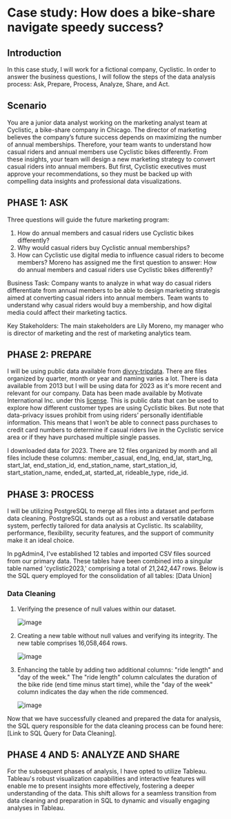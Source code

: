 # Case study: How does a bike-share navigate speedy success?

## Introduction
In this case study, I will work for a fictional company, Cyclistic. In order to answer the business questions, I will follow the steps of the data analysis process: 
Ask, Prepare, Process, Analyze, Share, and Act.

## Scenario
You are a junior data analyst working on the marketing analyst team at Cyclistic, a bike-share
company in Chicago. The director of marketing believes the company’s future success
depends on maximizing the number of annual memberships. Therefore, your team wants to
understand how casual riders and annual members use Cyclistic bikes differently. From these
insights, your team will design a new marketing strategy to convert casual riders into annual
members. But first, Cyclistic executives must approve your recommendations, so they must be
backed up with compelling data insights and professional data visualizations.

## PHASE 1: ASK

Three questions will guide the future marketing program:
1. How do annual members and casual riders use Cyclistic bikes differently?
2. Why would casual riders buy Cyclistic annual memberships?
3. How can Cyclistic use digital media to influence casual riders to become members?
Moreno has assigned me the first question to answer: How do annual members and casual
riders use Cyclistic bikes differently?

Business Task:
Company wants to analyze in what way do casual riders differentiate from annual members to be able to design marketing strategis aimed at converting
casual riders into annual members. Team wants to understand why casual riders would buy a membership, and how digital media could affect their marketing tactics.

Key Stakeholders:
The main stakeholders are Lily Moreno, my manager who is director of marketing and the rest of marketing analytics team.

## PHASE 2: PREPARE

I will be using public data available from [divvy-tripdata](https://divvy-tripdata.s3.amazonaws.com/index.html). There are files organized by quarter, month or year and naming varies a lot. There is data available from 2013 but I will be using data for 2023
as it's more recent and relevant for our company. Data has been made available by Motivate International Inc. under this [license](https://divvybikes.com/data-license-agreement). This is public data that can be used to explore
how different customer types are using Cyclistic bikes. But note that data-privacy issues
prohibit from using riders’ personally identifiable information. This means that I won’t be
able to connect pass purchases to credit card numbers to determine if casual riders live in the
Cyclistic service area or if they have purchased multiple single passes.

I downloaded data for 2023. There are 12 files organized by month and all files include these columns: member_casual, end_lng, end_lat, start_lng, start_lat, end_station_id, 
end_station_name, start_station_id, start_station_name, ended_at, started_at, rideable_type, ride_id.

## PHASE 3: PROCESS

I will be utilizing PostgreSQL to merge all files into a dataset and perform data cleaning. PostgreSQL stands out as a robust and versatile database system, perfectly tailored for data analysis at Cyclistic. Its scalability, performance, flexibility, security features, and the support of community make it an ideal choice.

In pgAdmin4, I've established 12 tables and imported CSV files sourced from our primary data. These tables have been combined into a singular table named 'cyclistic2023,' comprising a total of 21,242,447 rows. Below is the SQL query employed for the consolidation of all tables: [Data Union]

### Data Cleaning

1. Verifying the presence of null values within our dataset.

   ![image](https://github.com/Frad27/CyclisticCaseStudy/assets/157365791/11a80cb1-302b-4c81-813f-6ad976019c7f)

2. Creating a new table without null values and verifying its integrity. The new table comprises 16,058,464 rows.

   ![image](https://github.com/Frad27/CyclisticCaseStudy/assets/157365791/1b393dc5-17db-43b2-b84a-7d24d25f0e87)

3. Enhancing the table by adding two additional columns: "ride length" and "day of the week." The "ride length" column calculates the duration of the bike ride (end time minus start time), while the "day of the week" column indicates the day when the ride commenced.

   ![image](https://github.com/Frad27/CyclisticCaseStudy/assets/157365791/5a3739aa-2a83-4200-9033-bc6c388dfc11)

Now that we have successfully cleaned and prepared the data for analysis, the SQL query responsible for the data cleaning process can be found here: [Link to SQL Query for Data Cleaning].

## PHASE 4 AND 5: ANALYZE AND SHARE

For the subsequent phases of analysis, I have opted to utilize Tableau. Tableau's robust visualization capabilities and interactive features will enable me to present insights more effectively, fostering a deeper understanding of the data. This shift allows for a seamless transition from data cleaning and preparation in SQL to dynamic and visually engaging analyses in Tableau.







   







